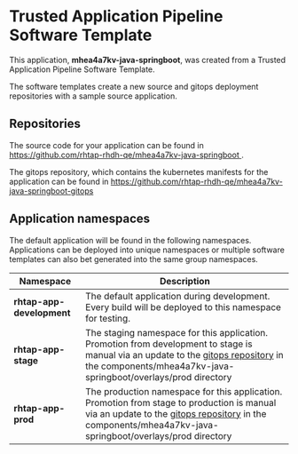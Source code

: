 # Trusted Application Pipeline Software Template

This application, **mhea4a7kv-java-springboot**, was created from a Trusted Application Pipeline Software Template.

The software templates create a new source and gitops deployment repositories with a sample source application. 

## Repositories

The source code for your application can be found in [https://github.com/rhtap-rhdh-qe/mhea4a7kv-java-springboot ](https://github.com/rhtap-rhdh-qe/mhea4a7kv-java-springboot ).
 
The gitops repository, which contains the kubernetes manifests for the application can be found in 
[https://github.com/rhtap-rhdh-qe/mhea4a7kv-java-springboot-gitops ](https://github.com/rhtap-rhdh-qe/mhea4a7kv-java-springboot-gitops ) 

## Application namespaces 

The default application will be found in the following namespaces. Applications can be deployed into unique namespaces or multiple software templates can also bet generated into the same group namespaces.  

|  Namespace   |  Description   |  
| -------- | -------- |   
| **rhtap-app-development** | The default application during development. Every build will be deployed to this namespace for testing. | 
| **rhtap-app-stage** | The staging namespace for this application. Promotion from development to stage is manual via an update to the [gitops repository](https://github.com/rhtap-rhdh-qe/mhea4a7kv-java-springboot-gitops ) in the components/mhea4a7kv-java-springboot/overlays/prod directory |  
| **rhtap-app-prod** | The production namespace for this application. Promotion from stage to production is manual via an update to the [gitops repository](https://github.com/rhtap-rhdh-qe/mhea4a7kv-java-springboot-gitops ) in the components/mhea4a7kv-java-springboot/overlays/prod directory | 
